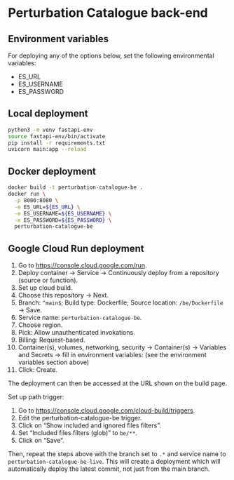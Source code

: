 # Perturbation Catalogue back-end

## Environment variables

For deploying any of the options below, set the following environmental variables:
- ES_URL
- ES_USERNAME
- ES_PASSWORD

## Local deployment

```bash
python3 -m venv fastapi-env
source fastapi-env/bin/activate
pip install -r requirements.txt
uvicorn main:app --reload
```

## Docker deployment

```bash
docker build -t perturbation-catalogue-be .
docker run \
  -p 8000:8080 \
  -e ES_URL=${ES_URL} \
  -e ES_USERNAME=${ES_USERNAME} \
  -e ES_PASSWORD=${ES_PASSWORD} \
  perturbation-catalogue-be
```

## Google Cloud Run deployment

1. Go to https://console.cloud.google.com/run.
1. Deploy container → Service → Continuously deploy from a repository (source or function).
1. Set up cloud build.
1. Choose this repository → Next.
1. Branch: `^main$`; Build type: Dockerfile; Source location: `/be/Dockerfile` → Save.
1. Service name: `perturbation-catalogue-be`.
1. Choose region.
1. Pick: Allow unauthenticated invokations.
1. Billing: Request-based.
1. Container(s), volumes, networking, security → Container(s) → Variables and Secrets → fill in environment variables: (see the environment variables section above)
1. Click: Create.

The deployment can then be accessed at the URL shown on the build page.

Set up path trigger:

1. Go to https://console.cloud.google.com/cloud-build/triggers.
1. Edit the perturbation-catalogue-be trigger.
1. Click on “Show included and ignored files filters”.
1. Set “Included files filters (glob)” to `be/**`.
1. Click on “Save”.

Then, repeat the steps above with the branch set to `.*` and service name to `perturbation-catalogue-be-live`. This will create a deployment which will automatically deploy the latest commit, not just from the main branch.
